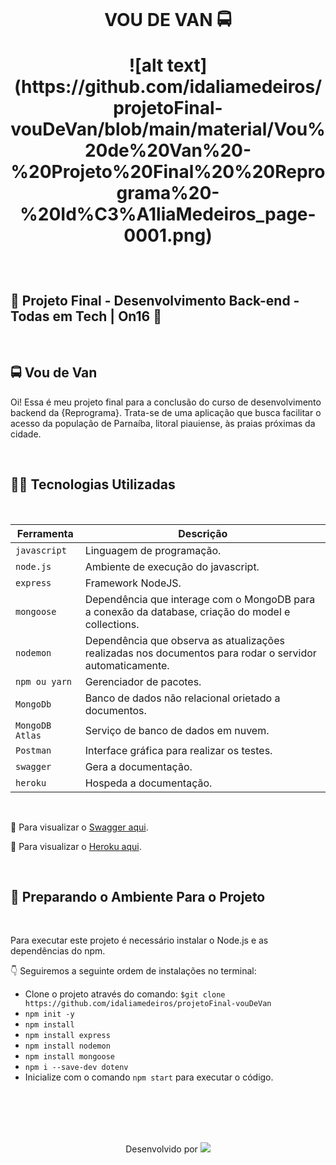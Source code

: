 <h1 align="center">
    <br>
    <p align="center">  VOU DE VAN 🚍<p>
    ![alt text](https://github.com/idaliamedeiros/projetoFinal-vouDeVan/blob/main/material/Vou%20de%20Van%20-%20Projeto%20Final%20%20Reprograma%20-%20Id%C3%A1liaMedeiros_page-0001.png)
</h1></br>

<h2> 💜 
Projeto Final - Desenvolvimento Back-end - Todas em Tech | On16 💜</h2>

</br>



## 🚍 Vou de Van

Oi! Essa é meu projeto final para a conclusão do curso de desenvolvimento backend da {Reprograma}. Trata-se de uma aplicação que busca facilitar o acesso da população de Parnaíba, litoral piauiense, às praias próximas da cidade. 


</br>

## 👩‍💻 Tecnologias Utilizadas

</br>

| Ferramenta | Descrição |
| --- | --- |
| `javascript` | Linguagem de programação. |
| `node.js`    | Ambiente de execução do javascript.|
| `express`    | Framework NodeJS. |
| `mongoose`   | Dependência que interage com o MongoDB para a conexão da database, criação do model e collections.|
| `nodemon`    | Dependência que observa as atualizações realizadas nos documentos para rodar o servidor automaticamente.|
| `npm ou yarn`| Gerenciador de pacotes.|
| `MongoDb`    | Banco de dados não relacional orietado a documentos.|
| `MongoDB Atlas`|Serviço de banco de dados em nuvem.|
| `Postman` | Interface gráfica para realizar os testes.|
| `swagger`| Gera a documentação.|
| `heroku`| Hospeda a documentação.|

</br>

📄 Para visualizar o [Swagger aqui](https://vou-de-van.herokuapp.com/minha-rota-de-documentacao/#/).
</br>

📄 Para visualizar o [Heroku aqui](https://vou-de-van.herokuapp.com/).


</br>

## 📌 Preparando o Ambiente Para o Projeto

</br>

Para executar este projeto é necessário instalar o Node.js e as dependências do npm.

👇 Seguiremos a seguinte ordem de instalações no terminal:

- Clone o projeto através do comando:
`$git clone https://github.com/idaliamedeiros/projetoFinal-vouDeVan`
- `npm init -y`
- `npm install `
- `npm install express `
- `npm install nodemon `
- `npm install mongoose `
- `npm i --save-dev dotenv`
- Inicialize com o comando `npm start` para executar o código.

</br>
</br>
</br>
</br>

<p align="center"> Desenvolvido por <a href="https://www.linkedin.com/in/idaliamedeiros/" target="_blank"><img src="https://img.shields.io/badge/-Idália_Medeiros-blue?style=flat-square&logo=Linkedin&logoColor=white&link=https://www.linkedin.com/in/idaliamedeiros" target="_blank"></a> </p>

